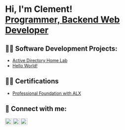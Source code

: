 <h1>Hi, I'm Clement! <br/><a href = "https://github.com/Klemzs"> Programmer, </a> <a href="https://www.linkedin.com/in/clement-odeh-00449a172"> Backend Web Developer </a>  </h1>

<h2>👨‍💻 Software Development Projects:</h2>

- [Active Directory Home Lab]()
- [Hello World!]()

<h2>👨‍🎓 Certifications </h2>

- [Professional Foundation with ALX]()

<h2> 🤳 Connect with me:</h2>

[<img align="left" alt="JoshMadakor | Twitter" width="22px" src="https://cdn.jsdelivr.net/npm/simple-icons@v3/icons/twitter.svg" />][twitter]
[<img align="left" alt="JoshMadakor | LinkedIn" width="22px" src="https://cdn.jsdelivr.net/npm/simple-icons@v3/icons/linkedin.svg" />][linkedin]
[<img align="left" alt="JoshMadakor | Instagram" width="22px" src="https://cdn.jsdelivr.net/npm/simple-icons@v3/icons/instagram.svg" />][instagram]

[twitter]: https://x.com/Lordes_Stephens
[instagram]: https://www.instagram.com/lordes_stephenson?igsh=cG01Mmt2N3djeWJl
[linkedin]: https://www.linkedin.com/in/clement-odeh-00449a172

<!--
**joshmadakor1/joshmadakor1** is a ✨ _special_ ✨ repository because its `README.md` (this file) appears on your GitHub profile.

Here are some ideas to get you started:

- 🔭 I’m currently working on ...
- 🌱 I’m currently learning ...
- 👯 I’m looking to collaborate on ...
- 🤔 I’m looking for help with ...
- 💬 Ask me about ...
- 📫 How to reach me: ...
- 😄 Pronouns: ...
- ⚡ Fun fact: ...
-->
